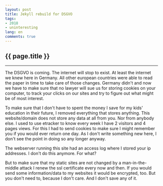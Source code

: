 ```yaml
---
layout: post
title: Jekyll rebuild for DSGVO
tags:
- 2018
- uninteresting
lang: en
comments: true
---
```


{{ page.title }}
----------------
----------------

The DSGVO is coming. The internet will stop to exist. At least the internet we
knew here in Germany. All other european countries were able to read the paper
in time to take care of those changes. Germany didn't and now we have to make
sure that no lawyer will sue us for storing cookies on your computer, to track
your clicks on our sites and try to figure out what might be of most interest.

To make sure that I don't have to spent the money I save for my kids' education
in their future, I removed everything that stores anything.
This website/domain does not store any data at all from you. Nor from anybody
else. I used to use etracker to know every week I have 2 visitors and 4 pages
views. For this I had to send cookies to make sure I might remember you if you
would ever return one day. As I don't write something new here, I don't see the
point in doing so any longer anyway.

The webserver running this site had an access log where I stored your ip
addresses. I don't do this anymore. For what?

But to make sure that my static sites are not changed by a man-in-the-middle
attack I renew the ssl certificate every now and then. If you would send some
information/data to my websites it would be encrypted, too. But you don't need
to, because I don't care. And I don't save any of it.

